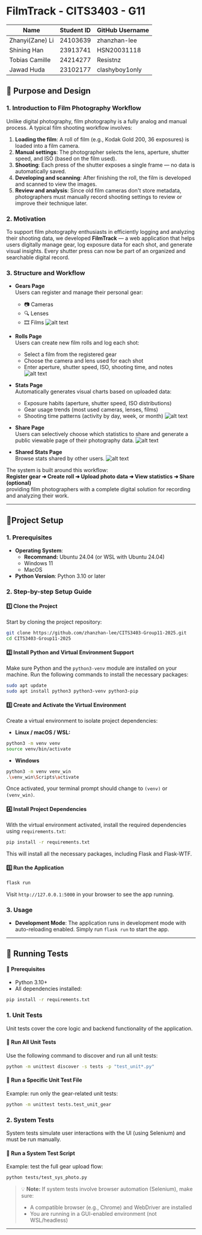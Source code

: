# FilmTrack - CITS3403 - G11

| Name           | Student ID | GitHub Username      |
|----------------|------------|----------------------|
| Zhanyi(Zane) Li| 24103639   | zhanzhan-lee         |
| Shining Han    | 23913741   | HSN20031118          |
| Tobias Camille | 24214277   | Resistnz             |
| Jawad Huda     | 23102177   | clashyboy1only       |


## 📌 Purpose and Design

###  1. Introduction to Film Photography Workflow

Unlike digital photography, film photography is a fully analog and manual process. A typical film shooting workflow involves:

1. **Loading the film**: A roll of film (e.g., Kodak Gold 200, 36 exposures) is loaded into a film camera.
2. **Manual settings**: The photographer selects the lens, aperture, shutter speed, and ISO (based on the film used).
3. **Shooting**: Each press of the shutter exposes a single frame — no data is automatically saved.
4. **Developing and scanning**: After finishing the roll, the film is developed and scanned to view the images.
5. **Review and analysis**: Since old film cameras don't store metadata, photographers must manually record shooting settings to review or improve their technique later.

### 2.  Motivation

To support film photography enthusiasts in efficiently logging and analyzing their shooting data, we developed **FilmTrack** — a web application that helps users digitally manage gear, log exposure data for each shot, and generate visual insights. Every shutter press can now be part of an organized and searchable digital record.


### 3.  Structure and Workflow

- **Gears Page**  
  Users can register and manage their personal gear:
  - 📷 Cameras  
  - 🔍 Lenses  
  - 🎞️ Films
![alt text](app/static/images/gear.gif)
- **Rolls Page**  
  Users can create new film rolls and log each shot:
  - Select a film from the registered gear
  - Choose the camera and lens used for each shot
  - Enter aperture, shutter speed, ISO, shooting time, and notes
![alt text](app/static/images/roll.gif)
- **Stats Page**  
  Automatically generates visual charts based on uploaded data:
  - Exposure habits (aperture, shutter speed, ISO distributions)
  - Gear usage trends (most used cameras, lenses, films)
  - Shooting time patterns (activity by day, week, or month)
  ![alt text](app/static/images/states.gif)

- **Share Page**  
  Users can selectively choose which statistics to share and generate a public viewable page of their photography data.
  ![alt text](app/static/images/share.png)
- **Shared Stats Page**  
  Browse stats shared by other users.
  ![alt text](app/static/images/share_stats.png)


The system is built around this workflow:  
**Register gear ➜ Create roll ➜ Upload photo data ➜ View statistics ➜ Share (optional)**  
providing film photographers with a complete digital solution for recording and analyzing their work.

---

## 🧰Project Setup

### 1. Prerequisites

- **Operating System**: 
    - **Recommand:** Ubuntu 24.04 (or WSL with Ubuntu 24.04)
    - Windows 11
    - MacOS
- **Python Version**: Python 3.10 or later


### 2. Step-by-step Setup Guide

#### 1️⃣ Clone the Project

Start by cloning the project repository:

```bash
git clone https://github.com/zhanzhan-lee/CITS3403-Group11-2025.git
cd CITS3403-Group11-2025
```

#### 2️⃣ Install Python and Virtual Environment Support

Make sure Python and the `python3-venv` module are installed on your machine. Run the following commands to install the necessary packages:

```bash
sudo apt update
sudo apt install python3 python3-venv python3-pip
```

#### 3️⃣ Create and Activate the Virtual Environment

Create a virtual environment to isolate project dependencies:
- **Linux / macOS / WSL:**
```bash
python3 -m venv venv
source venv/bin/activate
```
- **Windows**
```bash
python3 -m venv venv_win
.\venv_win\Scripts\activate   
```


Once activated, your terminal prompt should change to `(venv)` or `(venv_win)`.

#### 4️⃣ Install Project Dependencies

With the virtual environment activated, install the required dependencies using `requirements.txt`:

```bash
pip install -r requirements.txt
```

This will install all the necessary packages, including Flask and Flask-WTF.

#### 5️⃣ Run the Application 


```bash
flask run
```

Visit `http://127.0.0.1:5000` in your browser to see the app running.


### 3. Usage

- **Development Mode**: The application runs in development mode with auto-reloading enabled. Simply run `flask run` to start the app.

---




## 🔧 Running Tests

#### 🔹 Prerequisites
- Python 3.10+  
- All dependencies installed:

```bash
pip install -r requirements.txt
```

###  1. Unit Tests

Unit tests cover the core logic and backend functionality of the application.

#### 🔹 Run All Unit Tests

Use the following command to discover and run all unit tests:

```bash
python -m unittest discover -s tests -p "test_unit*.py"
```

#### 🔹 Run a Specific Unit Test File

Example: run only the gear-related unit tests:

```bash
python -m unittest tests.test_unit_gear
```


### 2. System Tests

System tests simulate user interactions with the UI (using Selenium) and must be run manually.

#### 🔹 Run a System Test Script

Example: test the full gear upload flow:

```bash
python tests/test_sys_photo.py
```

> 💡 **Note:** If system tests involve browser automation (Selenium), make sure:
>
> * A compatible browser (e.g., Chrome) and WebDriver are installed
> * You are running in a GUI-enabled environment (not WSL/headless)

---